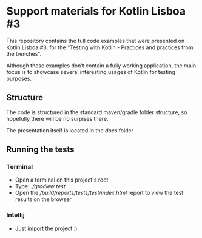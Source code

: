 # Support materials for Kotlin Lisboa #3

This repository contains the full code examples that were presented on Kotlin Lisboa #3, for the "Testing with Kotlin - Practices and practices from the trenches".

Although these examples don't contain a fully working application, the main focus is to showcase several interesting usages of Kotlin for testing purposes. 

## Structure ##

The code is structured in the standard maven/gradle folder structure, so hopefully there will be no surpises there.

The presentation itself is located in the *docs* folder 

## Running the tests ##

### Terminal ###
* Open a terminal on this project's root
* Type: *./gradlew test*
* Open the */build/reports/tests/test/index.html* report to view the test results on the browser


### Intellij ###
* Just import the project :)